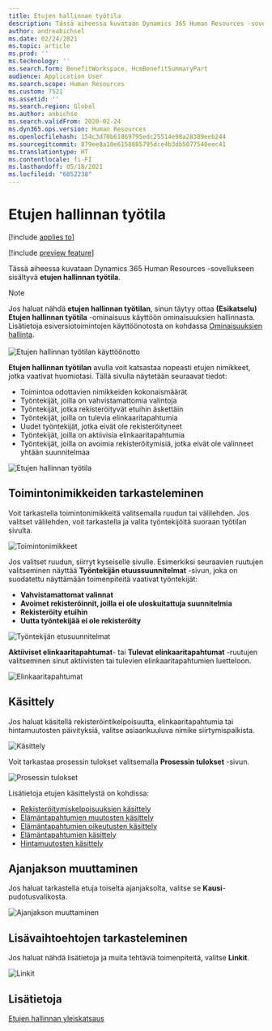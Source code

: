 ```yaml
---
title: Etujen hallinnan työtila
description: Tässä aiheessa kuvataan Dynamics 365 Human Resources -sovellukseen sisältyvä etujen hallinnan työtila.
author: andreabichsel
ms.date: 02/24/2021
ms.topic: article
ms.prod: ''
ms.technology: ''
ms.search.form: BenefitWorkspace, HcmBenefitSummaryPart
audience: Application User
ms.search.scope: Human Resources
ms.custom: 7521
ms.assetid: ''
ms.search.region: Global
ms.author: anbichse
ms.search.validFrom: 2020-02-24
ms.dyn365.ops.version: Human Resources
ms.openlocfilehash: 154c3d70b61869795edc25514e98a28389eeb244
ms.sourcegitcommit: 879ee8a10e6158885795dce4b3db5077540eec41
ms.translationtype: HT
ms.contentlocale: fi-FI
ms.lasthandoff: 05/18/2021
ms.locfileid: "6052238"
---
```

# <a name="benefits-management-workspace"></a>Etujen hallinnan työtila

[!include [applies to](../includes/applies-to-hr.md)]

[!include [preview feature](./includes/preview-feature.md)]

Tässä aiheessa kuvataan Dynamics 365 Human Resources -sovellukseen sisältyvä **etujen hallinnan työtila**.

> [!NOTE]
> Jos haluat nähdä **etujen hallinnan työtilan**, sinun täytyy ottaa **(Esikatselu) Etujen hallinnan työtila** -ominaisuus käyttöön ominaisuuksien hallinnasta. Lisätietoja esiversiotoimintojen käyttöönotosta on kohdassa [Ominaisuuksien hallinta](../hr-admin-manage-features.md).<br><br>![Etujen hallinnan työtilan käyttöönotto](./media/hr-benefits-management-workspace-enable.png)

**Etujen hallinnan työtilan** avulla voit katsastaa nopeasti etujen nimikkeet, jotka vaativat huomiotasi. Tällä sivulla näytetään seuraavat tiedot:

- Toimintoa odottavien nimikkeiden kokonaismäärät
- Työntekijät, joilla on vahvistamattomia valintoja
- Työntekijät, jotka rekisteröityvät etuihin äskettäin
- Työntekijät, joilla on tulevia elinkaaritapahtumia
- Uudet työntekijät, jotka eivät ole rekisteröityneet
- Työntekijät, joilla on aktiivisia elinkaaritapahtumia
- Työntekijät, joilla on avoimia rekisteröitymisiä, jotka eivät ole valinneet yhtään suunnitelmaa

![Etujen hallinnan työtila](./media/hr-benefits-management-workspace.png)

## <a name="view-action-items"></a>Toimintonimikkeiden tarkasteleminen

Voit tarkastella toimintonimikkeitä valitsemalla ruudun tai välilehden. Jos valitset välilehden, voit tarkastella ja valita työntekijöitä suoraan työtilan sivulta.

![Toimintonimikkeet](./media/hr-benefits-management-workspace-action-items.png)

Jos valitset ruudun, siirryt kyseiselle sivulle. Esimerkiksi seuraavien ruutujen valitseminen näyttää **Työntekijän etuussuunnitelmat** -sivun, joka on suodatettu näyttämään toimenpiteitä vaativat työntekijät:

- **Vahvistamattomat valinnat**
- **Avoimet rekisteröinnit, joilla ei ole uloskuitattuja suunnitelmia**
- **Rekisteröity etuihin**
- **Uutta työntekijää ei ole rekisteröity**

![Työntekijän etusuunnitelmat](./media/hr-benefits-management-workspace-plans.png)

**Aktiiviset elinkaaritapahtumat**- tai **Tulevat elinkaaritapahtumat** -ruutujen valitseminen sinut aktiivisten tai tulevien elinkaaritapahtumien luetteloon.

![Elinkaaritapahtumat](./media/hr-benefits-management-workspace-life-events.png)

## <a name="processing"></a>Käsittely

Jos haluat käsitellä rekisteröintikelpoisuutta, elinkaaritapahtumia tai hintamuutosten päivityksiä, valitse asiaankuuluva nimike siirtymispalkista.

![Käsittely](./media/hr-benefits-management-workspace-processing.png)

Voit tarkastaa prosessin tulokset valitsemalla **Prosessin tulokset** -sivun.

![Prosessin tulokset](./media/hr-benefits-management-workspace-process-results.png)

Lisätietoja etujen käsittelystä on kohdissa:

- [Rekisteröitymiskelpoisuuksien käsittely](hr-benefits-process-enrollment-eligibility.md)
- [Elämäntapahtumien muutosten käsittely](hr-benefits-process-life-event-changes.md)
- [Elämäntapahtumien oikeutusten käsittely](hr-benefits-process-life-event-eligibility.md)
- [Elämäntapahtumien käsittely](hr-benefits-process-life-events.md)
- [Hintamuutosten käsittely](hr-benefits-process-rate-changes.md)

## <a name="change-period"></a>Ajanjakson muuttaminen

Jos haluat tarkastella etuja toiselta ajanjaksolta, valitse se **Kausi**-pudotusvalikosta.

![Ajanjakson muuttaminen](./media/hr-benefits-management-workspace-period.png)

## <a name="view-more-options"></a>Lisävaihtoehtojen tarkasteleminen

Jos haluat nähdä lisätietoja ja muita tehtäviä toimenpiteitä, valitse **Linkit**.

![Linkit](./media/hr-benefits-management-workspace-links.png)

## <a name="see-also"></a>Lisätietoja

[Etujen hallinnan yleiskatsaus](hr-benefits-management-overview.md)